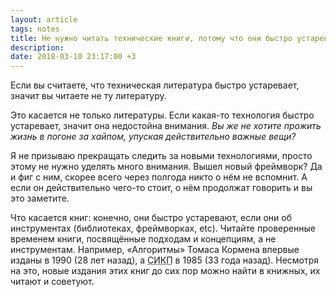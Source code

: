```yaml
---
layout: article
tags: notes
title: Не нужно читать технические книги, потому что они быстро устаревают (нет)
description:
date: 2018-03-10 23:17:00 +3
---
```

Если вы считаете, что техническая литература быстро устаревает, значит вы читаете не ту литературу.

Это касается не только литературы. Если какая-то технология быстро устаревает, значит она недостойна внимания. _Вы же не хотите прожить жизнь в погоне за хайпом, упуская действительно важные вещи?_

Я не призываю прекращать следить за новыми технологиями, просто этому не нужно уделять много внимания. Вышел новый фреймворк? Да и фиг с ним, скорее всего через полгода никто о нём не вспомнит. А если он действительно чего-то стоит, о нём продолжат говорить и вы это заметите.

Что касается книг: конечно, они быстро устаревают, если они об инструментах (библиотеках, фреймворках, etc). Читайте проверенные временем книги, посвящённые подходам и концепциям, а не инструментам. Например, «Алгоритмы» Томаса Кормена впервые изданы в 1990 (28 лет назад), а <abbr title="Структура и интерпретация компьютерных программ">СИКП</abbr> в 1985 (33 года назад). Несмотря на это, новые издания этих книг до сих пор можно найти в книжных, их читают и советуют.
